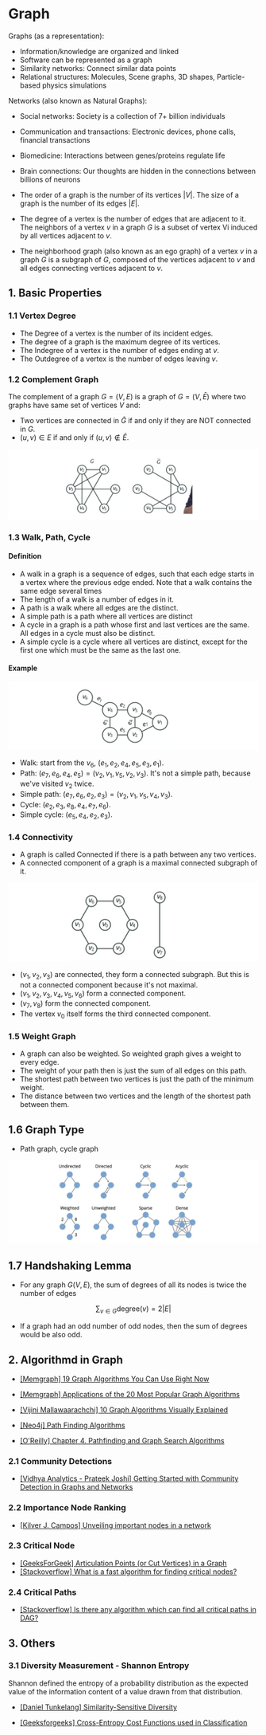 # Graph

Graphs (as a representation):

* Information/knowledge are organized and linked
* Software can be represented as a graph
* Similarity networks: Connect similar data points
* Relational structures: Molecules, Scene graphs, 3D shapes, Particle-based physics simulations

Networks (also known as Natural Graphs):

* Social networks: Society is a collection of 7+ billion individuals
* Communication and transactions: Electronic devices, phone calls, financial transactions
* Biomedicine: Interactions between genes/proteins regulate life
* Brain connections: Our thoughts are hidden in the connections between billions of neurons


* The order of a graph is the number of its vertices $|V|$. The size of a graph is the number of its edges $|E|$.
* The degree of a vertex is the number of edges that are adjacent to it. The neighbors of a vertex $v$ in a graph $G$ is a subset of vertex Vi induced by all vertices adjacent to $v$.
* The neighborhood graph (also known as an ego graph) of a vertex $v$ in a graph $G$ is a subgraph of $G$, composed of the vertices adjacent to $v$ and all edges connecting vertices adjacent to $v$.

## 1. Basic Properties

### 1.1 Vertex Degree

* The Degree of a vertex is the number of its incident edges.
* The degree of a graph is the maximum degree of its vertices.
* The Indegree of a vertex is the number of edges ending at $v$. 
* The Outdegree of a vertex is the number of edges leaving $v$.

### 1.2 Complement Graph

The complement of a graph $G=(V, E)$ is a graph of $G=(V, \bar{E})$ where two graphs have same set of vertices $V$ and:
* Two vertices are connected in $\bar{G}$ if and only if they are NOT connected in $G$.
* $(u, v) \in E$ if and only if $(u, v) \not\in \bar{E}$.

![](images/complement_graph.png)

### 1.3 Walk, Path, Cycle

#### Definition 

*  A walk in a graph is a sequence of edges, such that each edge starts in a vertex where the previous edge ended. Note that a walk contains the same edge several times
* The length of a walk is a number of edges in it. 
* A path is a walk where all edges are the distinct.
* A simple path is a path where all vertices are distinct
* A cycle in a graph is a path whose first and last vertices are the same. All edges in a cycle must also be distinct.
* A simple cycle is a cycle where all vertices are distinct, except for the first one which must be the same as the last one. 

#### Example

![](images/walk_path.png)

* Walk: start from the $v_6$, $(e_1, e_2, e_4, e_5, e_3, e_1)$.
* Path: $(e_7, e_6, e_4, e_5) = (v_2, v_1, v_5, v_2, v_3)$. It's not a simple path, because we've visited $v_2$ twice.
* Simple path: $(e_7, e_6, e_2, e_3)=(v_2, v_1, v_5, v_4, v_3)$.
* Cycle: $(e_2, e_3, e_8, e_4, e_7, e_6)$.
* Simple cycle: $(e_5, e_4, e_2, e_3)$.

### 1.4 Connectivity

* A graph is called Connected if there is a path between any two vertices.
* A connected component of a graph is a maximal connected subgraph of it. 

![](images/connectivity.png)

* $(v_1, v_2, v_3)$ are connected, they form a connected subgraph. But this is not a connected component because it's not maximal. 
* $(v_1, v_2, v_3, v_4, v_5, v_6)$ form a connected component.
* $(v_7, v_8)$ form the connected component. 
* The vertex $v_0$ itself forms the third connected component.

### 1.5 Weight Graph

* A graph can also be weighted. So weighted graph gives a weight to every edge.
* The weight of your path then is just the sum of all edges on this path.
* The shortest path between two vertices is just the path of the minimum weight. 
* The distance between two vertices and the length of the shortest path between them.

## 1.6 Graph Type

* Path graph, cycle graph

![](images/graph_type.png)

## 1.7 Handshaking Lemma

* For any graph $G(V, E)$, the sum of degrees of all its nodes is twice the number of edges

$$ \sum_{v \in G} \textrm{degree}(v) = 2|E|$$

*  If a graph had an odd number of odd nodes, then the sum of degrees would be also odd.


## 2. Algorithmd in Graph


* [19 Graph Algorithms You Can Use Right Now]: https://memgraph.com/blog/graph-algorithms-list
[[Memgraph] 19 Graph Algorithms You Can Use Right Now](https://memgraph.com/blog/graph-algorithms-list)

* [Applications of the 20 Most Popular Graph Algorithms]: https://memgraph.com/blog/graph-algorithms-applications
[[Memgraph] Applications of the 20 Most Popular Graph Algorithms](https://memgraph.com/blog/graph-algorithms-applications)

* [10 Graph Algorithms Visually Explained]: https://towardsdatascience.com/10-graph-algorithms-visually-explained-e57faa1336f3
[[Vijini Mallawaarachchi] 10 Graph Algorithms Visually Explained](https://towardsdatascience.com/10-graph-algorithms-visually-explained-e57faa1336f3)


* [Path Finding Algorithms]: https://neo4j.com/developer/graph-data-science/path-finding-graph-algorithms/
[[Neo4j] Path Finding Algorithms](https://neo4j.com/developer/graph-data-science/path-finding-graph-algorithms/)


* [Chapter 4. Pathfinding and Graph Search Algorithms]: https://neo4j.com/developer/graph-data-science/path-finding-graph-algorithms/
[[O'Reilly] Chapter 4. Pathfinding and Graph Search Algorithms](https://neo4j.com/developer/graph-data-science/path-finding-graph-algorithms/)



### 2.1 Community Detections

* [Getting Started with Community Detection in Graphs and Networks]: https://www.analyticsvidhya.com/blog/2020/04/community-detection-graphs-networks/
[[Vidhya Analytics - Prateek Joshi] Getting Started with Community Detection in Graphs and Networks](https://www.analyticsvidhya.com/blog/2020/04/community-detection-graphs-networks/)

### 2.2 Importance Node Ranking

* [Unveiling important nodes in a network]: https://towardsdatascience.com/unveiling-important-nodes-in-a-network-4992a2ea1cca
[[Kilver J. Campos] Unveiling important nodes in a network](https://towardsdatascience.com/unveiling-important-nodes-in-a-network-4992a2ea1cca)

### 2.3 Critical Node

* [Articulation Points (or Cut Vertices) in a Graph]: https://www.geeksforgeeks.org/articulation-points-or-cut-vertices-in-a-graph/
[[GeeksForGeek] Articulation Points (or Cut Vertices) in a Graph](https://www.geeksforgeeks.org/articulation-points-or-cut-vertices-in-a-graph/)
* [What is a fast algorithm for finding critical nodes?]: https://stackoverflow.com/questions/3678335/what-is-a-fast-algorithm-for-finding-critical-nodes
[[Stackoverflow] What is a fast algorithm for finding critical nodes?](https://stackoverflow.com/questions/3678335/what-is-a-fast-algorithm-for-finding-critical-nodes)


### 2.4 Critical Paths

* [Is there any algorithm which can find all critical paths in DAG?]: https://stackoverflow.com/questions/18450062/is-there-any-algorithm-which-can-find-all-critical-paths-in-dag
[[Stackoverflow] Is there any algorithm which can find all critical paths in DAG?](https://stackoverflow.com/questions/18450062/is-there-any-algorithm-which-can-find-all-critical-paths-in-dag)



## 3. Others

### 3.1 Diversity Measurement - Shannon Entropy

Shannon defined the entropy of a probability distribution as the expected value of the information content of a value drawn from that distribution.


* [Similarity-Sensitive Diversity]: https://dtunkelang.medium.com/similarity-sensitive-diversity-16a35d64f48c
[[Daniel Tunkelang] Similarity-Sensitive Diversity](https://dtunkelang.medium.com/similarity-sensitive-diversity-16a35d64f48c)


* [Cross-Entropy Cost Functions used in Classification]: https://www.geeksforgeeks.org/cross-entropy-cost-functions-used-in-classification/
[[Geeksforgeeks] Cross-Entropy Cost Functions used in Classification](https://www.geeksforgeeks.org/cross-entropy-cost-functions-used-in-classification/)